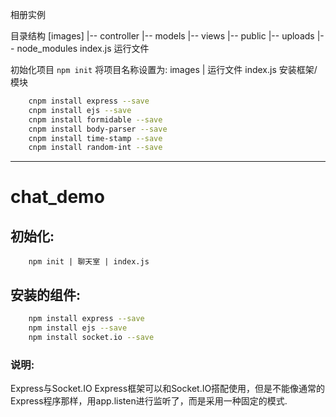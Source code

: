 
相册实例

目录结构
    [images]
        |-- controller
        |-- models
        |-- views
        |-- public
        |-- uploads
        |-- node_modules
        index.js             运行文件

初始化项目
    `npm init`
    将项目名称设置为: images  |  运行文件 index.js
安装框架/模块
```sh
    cnpm install express --save
    cnpm install ejs --save
    cnpm install formidable --save
    cnpm install body-parser --save
    cnpm install time-stamp --save
    cnpm install random-int --save
```

-----------------------------------------------

# chat_demo

## 初始化:

```
    npm init | 聊天室 | index.js
```

## 安装的组件:

```sh
    npm install express --save
    npm install ejs --save
    npm install socket.io --save
```

### 说明:
Express与Socket.IO
Express框架可以和Socket.IO搭配使用，但是不能像通常的Express程序那样，用app.listen进行监听了，而是采用一种固定的模式.

